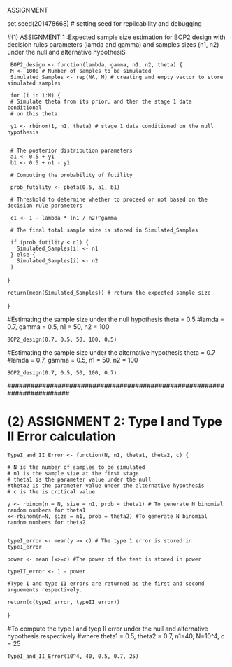 ASSIGNMENT

set.seed(201478668) # setting seed for replicability and debugging

#(1) ASSIGNMENT 1 :Expected sample size estimation for BOP2 design with decision rules parameters (lamda and gamma) and samples sizes (n1, n2) under the null and alternative hypothesiS

    
     BOP2_design <- function(lambda, gamma, n1, n2, theta) {
     M <- 1000 # Number of samples to be simulated
     Simulated_Samples <- rep(NA, M) # creating and empty vector to store simulated samples

     for (i in 1:M) {
     # Simulate theta from its prior, and then the stage 1 data conditional
     # on this theta.

     y1 <- rbinom(1, n1, theta) # stage 1 data conditioned on the null hypothesis


     # The posterior distribution parameters
     a1 <- 0.5 + y1
     b1 <- 0.5 + n1 - y1

     # Computing the probability of futility

     prob_futility <- pbeta(0.5, a1, b1)

     # Threshold to determine whether to proceed or not based on the decision rule parameters

     c1 <- 1 - lambda * (n1 / n2)^gamma

     # The final total sample size is stored in Simulated_Samples

     if (prob_futility < c1) {
       Simulated_Samples[i] <- n1
     } else {
       Simulated_Samples[i] <- n2
     }
   }

    return(mean(Simulated_Samples)) # return the expected sample size
 }

#Estimating the sample size under the null hypothesis theta = 0.5
#lamda = 0.7, gamma = 0.5, n1 = 50, n2 = 100

    BOP2_design(0.7, 0.5, 50, 100, 0.5)


#Estimating the sample size under the alternative hypothesis theta = 0.7
#lamda = 0.7, gamma = 0.5, n1 = 50, n2 = 100

    BOP2_design(0.7, 0.5, 50, 100, 0.7)


########################################################################

# (2) ASSIGNMENT 2: Type I and Type II Error calculation

    TypeI_and_II_Error <- function(N, n1, theta1, theta2, c) {

    # N is the number of samples to be simulated
    # n1 is the sample size at the first stage
    # theta1 is the parameter value under the null 
    #theta2 is the parameter value under the alternative hypothesis
    # c is the is critical value

    y <- rbinom(n = N, size = n1, prob = theta1) # To generate N binomial random numbers for theta1
    x<-rbinom(n=N, size = n1, prob = theta2) #To generate N binomial random numbers for theta2
   

    typeI_error <- mean(y >= c) # The type 1 error is stored in type1_error

    power <- mean (x>=c) #The power of the test is stored in power

    typeII_error <- 1 - power  

    #Type I and type II errors are returned as the first and second arguements respectively.
    
    return(c(typeI_error, typeII_error))  
  }

#To compute the type I and tyep II error under the null and alternative hypothesis respectively
#where theta1 = 0.5, theta2 = 0.7, n1=40, N=10^4, c = 25
  
    TypeI_and_II_Error(10^4, 40, 0.5, 0.7, 25)








